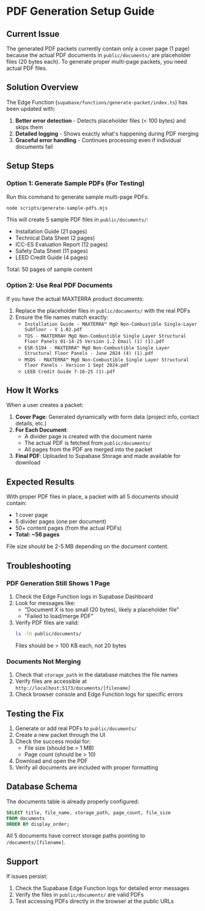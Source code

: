 # PDF Generation Setup Guide

## Current Issue

The generated PDF packets currently contain only a cover page (1 page) because the actual PDF documents in `public/documents/` are placeholder files (20 bytes each). To generate proper multi-page packets, you need actual PDF files.

## Solution Overview

The Edge Function (`supabase/functions/generate-packet/index.ts`) has been updated with:

1. **Better error detection** - Detects placeholder files (< 100 bytes) and skips them
2. **Detailed logging** - Shows exactly what's happening during PDF merging
3. **Graceful error handling** - Continues processing even if individual documents fail

## Setup Steps

### Option 1: Generate Sample PDFs (For Testing)

Run this command to generate sample multi-page PDFs:

```bash
node scripts/generate-sample-pdfs.mjs
```

This will create 5 sample PDF files in `public/documents/`:
- Installation Guide (21 pages)
- Technical Data Sheet (2 pages)
- ICC-ES Evaluation Report (12 pages)
- Safety Data Sheet (11 pages)
- LEED Credit Guide (4 pages)

Total: 50 pages of sample content

### Option 2: Use Real PDF Documents

If you have the actual MAXTERRA product documents:

1. Replace the placeholder files in `public/documents/` with the real PDFs
2. Ensure the file names match exactly:
   - `Installation Guide - MAXTERRA™ MgO Non-Combustible Single-Layer Subfloor - V 1.02.pdf`
   - `TDS - MAXTERRA® MgO Non-Combustible Single Layer Structural Floor Panels 01-14-25 Version 1.2 Email (1) (1).pdf`
   - `ESR-5194 - MAXTERRA™ MgO Non-Combustible Single Layer Structural Floor Panels - June 2024 (4) (1).pdf`
   - `MSDS - MAXTERRA™ MgO Non-Combustible Single Layer Structural Floor Panels - Version 1 Sept 2024.pdf`
   - `LEED Credit Guide 7-16-25 (1).pdf`

## How It Works

When a user creates a packet:

1. **Cover Page**: Generated dynamically with form data (project info, contact details, etc.)
2. **For Each Document**:
   - A divider page is created with the document name
   - The actual PDF is fetched from `public/documents/`
   - All pages from the PDF are merged into the packet
3. **Final PDF**: Uploaded to Supabase Storage and made available for download

## Expected Results

With proper PDF files in place, a packet with all 5 documents should contain:

- 1 cover page
- 5 divider pages (one per document)
- 50+ content pages (from the actual PDFs)
- **Total: ~56 pages**

File size should be 2-5 MB depending on the document content.

## Troubleshooting

### PDF Generation Still Shows 1 Page

1. Check the Edge Function logs in Supabase Dashboard
2. Look for messages like:
   - "Document X is too small (20 bytes), likely a placeholder file"
   - "Failed to load/merge PDF"
3. Verify PDF files are valid:
   ```bash
   ls -lh public/documents/
   ```
   Files should be > 100 KB each, not 20 bytes

### Documents Not Merging

1. Check that `storage_path` in the database matches the file names
2. Verify files are accessible at `http://localhost:5173/documents/[filename]`
3. Check browser console and Edge Function logs for specific errors

## Testing the Fix

1. Generate or add real PDFs to `public/documents/`
2. Create a new packet through the UI
3. Check the success modal for:
   - File size (should be > 1 MB)
   - Page count (should be > 10)
4. Download and open the PDF
5. Verify all documents are included with proper formatting

## Database Schema

The documents table is already properly configured:

```sql
SELECT title, file_name, storage_path, page_count, file_size
FROM documents
ORDER BY display_order;
```

All 5 documents have correct storage paths pointing to `/documents/[filename]`.

## Support

If issues persist:
1. Check the Supabase Edge Function logs for detailed error messages
2. Verify the files in `public/documents/` are valid PDFs
3. Test accessing PDFs directly in the browser at the public URLs
